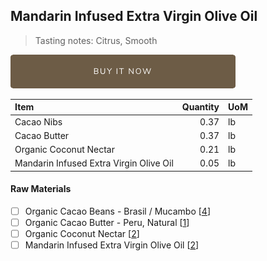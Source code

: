 ## Mandarin Infused Extra Virgin Olive Oil 
> Tasting notes: Citrus, Smooth

[![Buy Now](/assets/images/buy-now.png "Buy Now")](https://shop.osocra.com/collections/bars/products/21121816)

| Item | Quantity | UoM  |
| :---     | ---:    | :--- |
| Cacao Nibs  | 0.37    | lb    |
| Cacao Butter   | 0.37    | lb    |
| Organic Coconut Nectar    | 0.21      | lb      |
| Mandarin Infused Extra Virgin Olive Oil     | 0.05      | lb      |

#### Raw Materials
- [ ] Organic Cacao Beans -  Brasil / Mucambo [[4](/vendors)]
- [ ] Organic Cacao Butter - Peru, Natural [[1](/vendors)]
- [ ] Organic Coconut Nectar [[2](/vendors)]
- [ ] Mandarin Infused Extra Virgin Olive Oil [[2](/vendors)]

